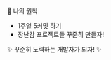 

<!---
mochabbang/mochabbang is a 
 ✨ special ✨repository because its `README.md` (this file) appears on your GitHub profile.
You can click the Preview link to take a look at your changes.

- 👋 Hi, I’m @mochabbang
- 👀 I’m interested in ...
- 🌱 I’m currently learning ...
- 💞️ I’m looking to collaborate on ...
- 📫 How to reach me ...
--->

🌱 나의 원칙
  - 1주일 5커밋 하기
  - 장난감 프로젝트들 꾸준히 만들자!

✨ 꾸준히 노력하는 개발자가 되자! ✨
